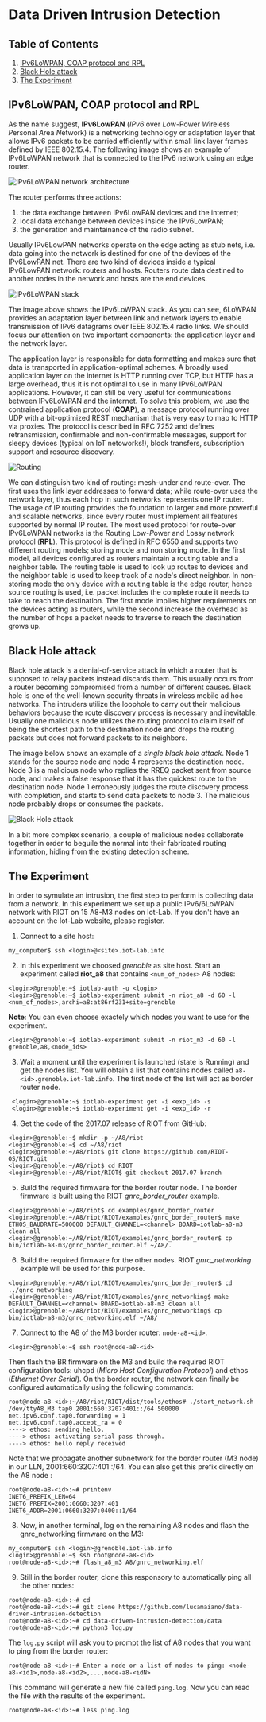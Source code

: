 # Data Driven Intrusion Detection


## Table of Contents
1. [IPv6LoWPAN, COAP protocol and RPL](#ipv6lowpan-coap-protocol-and-rpl)
2. [Black Hole attack](#black-hole-attack)
3. [The Experiment](#the-experiment)

## IPv6LoWPAN, COAP protocol and RPL
As the name suggest, **IPv6LowPAN** (*IPv6* over *Lo*w-Power *W*ireless *P*ersonal *A*rea *N*etwork) is a networking technology or adaptation layer that allows IPv6 packets to be carried efficiently within small link layer frames defined by IEEE 802.15.4. The following image shows an example of IPv6LoWPAN network that is connected to the IPv6 network using an edge router. 

![IPv6LoWPAN network architecture](images/IPv6LoWPAN_network_architecture.png)

The router performs three actions: 
1. the data exchange between IPv6LowPAN devices and the internet;
2. local data exchange between devices inside the IPv6LowPAN;
3. the generation and maintainance of the radio subnet.

Usually IPv6LowPAN networks operate on the edge acting as stub nets, i.e. data going into the network is destined for one of the devices of the IPv6LowPAN net. There are two kind of devices inside a typical IPv6LowPAN network: routers and hosts. Routers route data destined to another nodes in the network and hosts are the end devices.

![IPv6LoWPAN stack](images/system_stack.png)

The image above shows the IPv6LoWPAN stack. As you can see, 6LoWPAN provides an adaptation layer between link and network layers to enable transmission of IPv6 datagrams over IEEE 802.15.4 radio links. We should focus our attention on two important components: the application layer and the network layer.

The application layer is responsible for data formatting and makes sure that data is transported in application-optimal schemes. A broadly used application layer on the internet is HTTP running over TCP, but HTTP has a large overhead, thus it is not optimal to use in many IPv6LoWPAN applications. However, it can still be very useful for communications between IPv6LoWPAN and the internet. To solve this problem, we use the contrained application protocol (**COAP**), a message protocol running over UDP with a bit-optimized REST mechanism that is very easy to map to HTTP via proxies. The protocol is described in RFC 7252 and defines retransmission, confirmable and non-confirmable messages, support for sleepy devices (typical on IoT netoworks!), block transfers, subscription support and resource discovery. 

![Routing](images/routing.png)

We can distinguish two kind of routing: mesh-under and route-over. The first uses the link layer addresses to forward data; while route-over uses the network layer, thus each hop in such networks represents one IP router. The usage of IP routing provides the foundation to larger and more powerful and scalable networks, since every router must implement all features supported by  normal IP router. The most used protocol for route-over IPv6LoWPAN networks is the *R*outing Low-*P*ower and *L*ossy network protocol (**RPL**). This protocol is defined in RFC 6550 and supports two different routing models; storing mode and non storing mode. In the first model, all devices configured as routers maintain a routing table and a neighbor table. The routing table is used to look up routes to devices and the neighbor table is used to keep track of a node's direct neighbor. In non-storing mode the only device with a routing table is the edge router, hence source routing is used, i.e. packet includes the complete route it needs to take to reach the destination. The first mode implies higher requirements on the devices acting as routers, while the second increase the overhead as the number of hops a packet needs to traverse to reach the destination grows up.


## Black Hole attack

Black hole attack is a denial-of-service attack in which a router that is supposed to relay packets instead discards them. This usually occurs from a router becoming compromised from a number of different causes. Black hole is one of the well-known security threats in wireless mobile ad hoc networks. The intruders utilize the loophole to carry out their malicious behaviors because the route discovery process is necessary and inevitable. Usually one malicious node utilizes the routing protocol to claim itself of being the shortest path to the destination node and drops the routing packets but does not forward packets to its neighbors.  

The image below shows an example of a *single black hole attack*. Node 1 stands for the source node and node 4 represents the destination node. Node 3 is a malicious node who replies the RREQ packet sent from source node, and makes a false response that it has the quickest route to the destination node. Node 1 erroneously judges the route discovery process with completion, and starts to send data packets to node 3. The malicious node probably drops or consumes the packets. 

![Black Hole attack](images/blackhole_attack.png)

In a bit more complex scenario, a couple of malicious nodes collaborate together in order to beguile the normal into their fabricated routing information, hiding from the existing detection scheme.


## The Experiment

In order to symulate an intrusion, the first step to perform is collecting data from a network. In this experiment we set up a public IPv6/6LoWPAN network with RIOT on 15 A8-M3 nodes on Iot-Lab. If you don't have an account on the Iot-Lab website, please register.
1. Connect to a site host:
```
my_computer$ ssh <login>@<site>.iot-lab.info
```
2. In this experiment we choosed *grenoble* as site host. Start an experiment called **riot_a8** that contains `<num_of_nodes>` A8 nodes:
```
<login>@grenoble:~$ iotlab-auth -u <login> 
<login>@grenoble:~$ iotlab-experiment submit -n riot_a8 -d 60 -l <num_of_nodes>,archi=a8:at86rf231+site=grenoble
```
**Note**: You can even choose exactely which nodes you want to use for the experiment.
```
<login>@grenoble:~$ iotlab-experiment submit -n riot_m3 -d 60 -l grenoble,a8,<node_ids>
```
3. Wait a moment until the experiment is launched (state is Running) and get the nodes list. You will obtain a list that contains nodes called `a8-<id>.grenoble.iot-lab.info`. The first node of the list will act as border router node.
```
 <login>@grenoble:~$ iotlab-experiment get -i <exp_id> -s
 <login>@grenoble:~$ iotlab-experiment get -i <exp_id> -r
```
4. Get the code of the 2017.07 release of RIOT from GitHub:
```
<login>@grenoble:~$ mkdir -p ~/A8/riot
<login>@grenoble:~$ cd ~/A8/riot
<login>@grenoble:~/A8/riot$ git clone https://github.com/RIOT-OS/RIOT.git
<login>@grenoble:~/A8/riot$ cd RIOT
<login>@grenoble:~/A8/riot/RIOT$ git checkout 2017.07-branch
```
5. Build the required firmware for the border router node. The border firmware is built using the RIOT *gnrc_border_router* example.
```
<login>@grenoble:~/A8/riot$ cd examples/gnrc_border_router
<login>@grenoble:~/A8/riot/RIOT/examples/gnrc_border_router$ make ETHOS_BAUDRATE=500000 DEFAULT_CHANNEL=<channel> BOARD=iotlab-a8-m3 clean all
<login>@grenoble:~/A8/riot/RIOT/examples/gnrc_border_router$ cp bin/iotlab-a8-m3/gnrc_border_router.elf ~/A8/.
```
6. Build the required firmware for the other nodes. RIOT *gnrc_networking* example will be used for this purpose.
```
<login>@grenoble:~/A8/riot/RIOT/examples/gnrc_border_router$ cd ../gnrc_networking 
<login>@grenoble:~/A8/riot/RIOT/examples/gnrc_networking$ make DEFAULT_CHANNEL=<channel> BOARD=iotlab-a8-m3 clean all
<login>@grenoble:~/A8/riot/RIOT/examples/gnrc_networking$ cp bin/iotlab-a8-m3/gnrc_networking.elf ~/A8/
```
7. Connect to the A8 of the M3 border router: `node-a8-<id>`.
```
<login>@grenoble:~$ ssh root@node-a8-<id>
```
Then flash the BR firmware on the M3 and build the required RIOT configuration tools: uhcpd (*Micro Host Configuration Protocol*) and ethos (*Ethernet Over Serial*).
On the border router, the network can finally be configured automatically using the following commands:
```
root@node-a8-<id>:~/A8/riot/RIOT/dist/tools/ethos# ./start_network.sh /dev/ttyA8_M3 tap0 2001:660:3207:401::/64 500000
net.ipv6.conf.tap0.forwarding = 1
net.ipv6.conf.tap0.accept_ra = 0
----> ethos: sending hello.
----> ethos: activating serial pass through.
----> ethos: hello reply received
```
Note that we propagate another subnetwork for the border router (M3 node) in our LLN, 2001:660:3207:401::/64. You can also get this prefix directly on the A8 node :
```
root@node-a8-<id>:~# printenv
INET6_PREFIX_LEN=64
INET6_PREFIX=2001:0660:3207:401
INET6_ADDR=2001:0660:3207:0400::1/64
```
8. Now, in another terminal, log on the remaining A8 nodes and flash the gnrc_networking firmware on the M3:
```
my_computer$ ssh <login>@grenoble.iot-lab.info
<login>@grenoble:~$ ssh root@node-a8-<id>
root@node-a8-<id>:~# flash_a8_m3 A8/gnrc_networking.elf
```
9. Still in the border router, clone this responsory to automatically ping all the other nodes:
```
root@node-a8-<id>:~# cd
root@node-a8-<id>:~# git clone https://github.com/lucamaiano/data-driven-intrusion-detection
root@node-a8-<id>:~# cd data-driven-intrusion-detection/data
root@node-a8-<id>:~# python3 log.py
```
The `log.py` script will ask you to prompt the list of A8 nodes that you want to ping from the border router:
```
root@node-a8-<id>:~# Enter a node or a list of nodes to ping: <node-a8-<id1>,node-a8-<id2>,...,node-a8-<idN>
```
This command will generate a new file called `ping.log`. Now you can read the file with the results of the experiment.
```
root@node-a8-<id>:~# less ping.log
```










